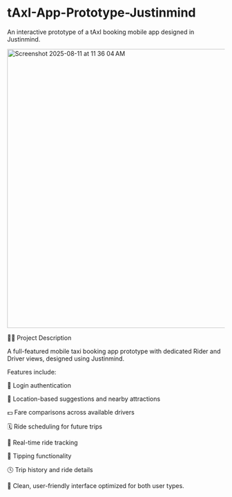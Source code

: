 # tAxI-App-Prototype-Justinmind
An interactive prototype of a tAxI booking mobile app designed in Justinmind.

<img width="773" height="645" alt="Screenshot 2025-08-11 at 11 36 04 AM" src="https://github.com/user-attachments/assets/5ef35d30-f66a-484e-817a-b751a656aae3" />

📱🚖 Project Description

A full-featured mobile taxi booking app prototype with dedicated Rider and Driver views, designed using Justinmind.

Features include:

🔐 Login authentication

📍 Location-based suggestions and nearby attractions

💵 Fare comparisons across available drivers

🗓️ Ride scheduling for future trips

🧭 Real-time ride tracking

💸 Tipping functionality

🕓 Trip history and ride details

👥 Clean, user-friendly interface optimized for both user types.
